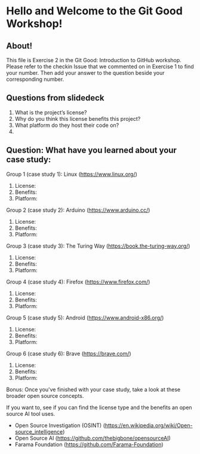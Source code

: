 # Hello and Welcome to the Git Good Workshop! 

## About! 

This file is Exercise 2 in the Git Good: Introduction to GitHub workshop. 
Please refer to the checkin Issue that we commented on in Exercise 1 to find your number. Then add your answer to the question beside your corresponding number.

## Questions from slidedeck
1. What is the project’s license?
2. Why do you think this license benefits this project?
3. What platform do they host their code on?
4. 

## Question: What have you learned about your case study:

Group 1 (case study 1): Linux (https://www.linux.org/)
1. License: 
2. Benefits:
3. Platform:

Group 2 (case study 2): Arduino (https://www.arduino.cc/)
1. License: 
2. Benefits:
3. Platform:

Group 3 (case study 3): The Turing Way (https://book.the-turing-way.org/)
1. License: 
2. Benefits:
3. Platform:

Group 4 (case study 4): Firefox (https://www.firefox.com/)
1. License: 
2. Benefits:
3. Platform:

Group 5 (case study 5): Android (https://www.android-x86.org/)
1. License: 
2. Benefits:
3. Platform:

Group 6 (case study 6): Brave (https://brave.com/)
1. License: 
2. Benefits:
3. Platform:
   
Bonus:
Once you've finished with your case study, take a look at these broader open source concepts.  
  
If you want to, see if you can find the license type and the benefits an open source AI tool uses.  
  
- Open Source Investigation (OSINT) (https://en.wikipedia.org/wiki/Open-source_intelligence)  
- Open Source AI (https://github.com/thebigbone/opensourceAI)  
- Farama Foundation (https://github.com/Farama-Foundation)  
